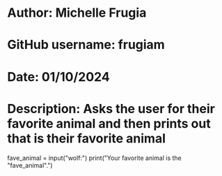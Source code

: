 # Author: Michelle Frugia
# GitHub username: frugiam
# Date: 01/10/2024
# Description: Asks the user for their favorite animal and then prints out that is their favorite animal
fave_animal = input("wolf:")
print("Your favorite animal is the "fave_animal".")
